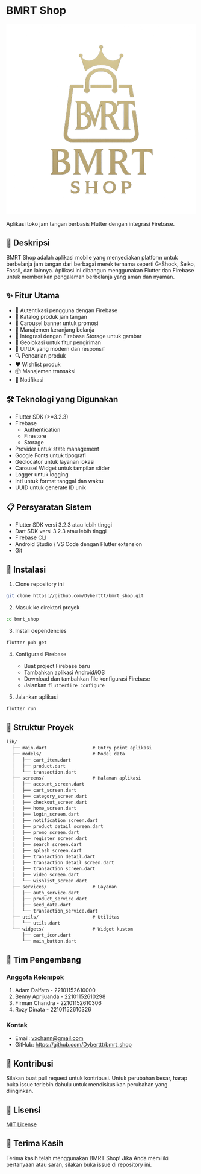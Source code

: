 # BMRT Shop

![BMRT Shop Logo](assets/bmrt.png)

Aplikasi toko jam tangan berbasis Flutter dengan integrasi Firebase.

## 📱 Deskripsi

BMRT Shop adalah aplikasi mobile yang menyediakan platform untuk berbelanja jam tangan dari berbagai merek ternama seperti G-Shock, Seiko, Fossil, dan lainnya. Aplikasi ini dibangun menggunakan Flutter dan Firebase untuk memberikan pengalaman berbelanja yang aman dan nyaman.

## ✨ Fitur Utama

- 🔐 Autentikasi pengguna dengan Firebase
- 📱 Katalog produk jam tangan
- 🎯 Carousel banner untuk promosi
- 🛒 Manajemen keranjang belanja
- 📸 Integrasi dengan Firebase Storage untuk gambar
- 📍 Geolokasi untuk fitur pengiriman
- 🎨 UI/UX yang modern dan responsif
- 🔍 Pencarian produk
- ❤️ Wishlist produk
- 📦 Manajemen transaksi
- 🔔 Notifikasi

## 🛠️ Teknologi yang Digunakan

- Flutter SDK (>=3.2.3)
- Firebase
  - Authentication
  - Firestore
  - Storage
- Provider untuk state management
- Google Fonts untuk tipografi
- Geolocator untuk layanan lokasi
- Carousel Widget untuk tampilan slider
- Logger untuk logging
- Intl untuk format tanggal dan waktu
- UUID untuk generate ID unik

## 📋 Persyaratan Sistem

- Flutter SDK versi 3.2.3 atau lebih tinggi
- Dart SDK versi 3.2.3 atau lebih tinggi
- Firebase CLI
- Android Studio / VS Code dengan Flutter extension
- Git

## 🚀 Instalasi

1. Clone repository ini
```bash
git clone https://github.com/Dyberttt/bmrt_shop.git
```

2. Masuk ke direktori proyek
```bash
cd bmrt_shop
```

3. Install dependencies
```bash
flutter pub get
```

4. Konfigurasi Firebase
   - Buat project Firebase baru
   - Tambahkan aplikasi Android/iOS
   - Download dan tambahkan file konfigurasi Firebase
   - Jalankan `flutterfire configure`

5. Jalankan aplikasi
```bash
flutter run
```

## 📁 Struktur Proyek

```
lib/
  ├── main.dart                 # Entry point aplikasi
  ├── models/                   # Model data
  │   ├── cart_item.dart
  │   ├── product.dart
  │   └── transaction.dart
  ├── screens/                  # Halaman aplikasi
  │   ├── account_screen.dart
  │   ├── cart_screen.dart
  │   ├── category_screen.dart
  │   ├── checkout_screen.dart
  │   ├── home_screen.dart
  │   ├── login_screen.dart
  │   ├── notification_screen.dart
  │   ├── product_detail_screen.dart
  │   ├── promo_screen.dart
  │   ├── register_screen.dart
  │   ├── search_screen.dart
  │   ├── splash_screen.dart
  │   ├── transaction_detail.dart
  │   ├── transaction_detail_screen.dart
  │   ├── transaction_screen.dart
  │   ├── video_screen.dart
  │   └── wishlist_screen.dart
  ├── services/                 # Layanan
  │   ├── auth_service.dart
  │   ├── product_service.dart
  │   ├── seed_data.dart
  │   └── transaction_service.dart
  ├── utils/                    # Utilitas
  │   └── utils.dart
  └── widgets/                  # Widget kustom
      ├── cart_icon.dart
      └── main_button.dart
```

## 👥 Tim Pengembang

### Anggota Kelompok
1. Adam Dalfato - 22101152610000
2. Benny Aprijuanda - 22101152610298
3. Firman Chandra - 22101152610306
4. Rozy Dinata - 22101152610326

### Kontak
- Email: vxchann@gmail.com
- GitHub: https://github.com/Dyberttt/bmrt_shop

## 🤝 Kontribusi

Silakan buat pull request untuk kontribusi. Untuk perubahan besar, harap buka issue terlebih dahulu untuk mendiskusikan perubahan yang diinginkan.

## 📝 Lisensi

[MIT License](LICENSE)

## 🙏 Terima Kasih

Terima kasih telah menggunakan BMRT Shop! Jika Anda memiliki pertanyaan atau saran, silakan buka issue di repository ini.
